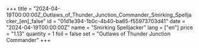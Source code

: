 +++
title = "2024-04-19T00:00:00Z_Outlaws_of_Thunder_Junction_Commander_Smirking_Spelljacker_[en]_false"
id = "01d1e394-1b0c-4b40-ba85-f55973703d41"
date = "2024-04-19T00:00:00Z"
name = "Smirking Spelljacker"
lang = ["en"]
price = "1.13"
quantity = 1
foil = false
set = "Outlaws of Thunder Junction Commander"
+++
